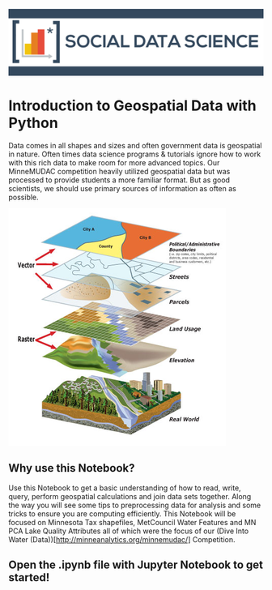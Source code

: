 
![logo](./img/sdsLogo.png)
# Introduction to Geospatial Data with Python

Data comes in all shapes and sizes and often government data is geospatial in nature. Often times data science programs & tutorials ignore how to work with this rich data to make room for more advanced topics. Our MinneMUDAC competition heavily utilized geospatial data but was processed to provide students a more familiar format. But as good scientists, we should use primary sources of information as often as possible.

![logo](./img/gislayers.jpg)

## Why use this Notebook?

Use this Notebook to get a basic understanding of how to read, write, query, perform geospatial calculations and join data sets together. Along the way you will see some tips to preprocessing data for analysis and some tricks to ensure you are computing efficiently. This Notebook will be focused on Minnesota Tax shapefiles, MetCouncil Water Features and MN PCA Lake Quality Attributes all of which were the focus of our (Dive Into Water (Data))[http://minneanalytics.org/minnemudac/] Competition.

## Open the .ipynb file with Jupyter Notebook to get started!
